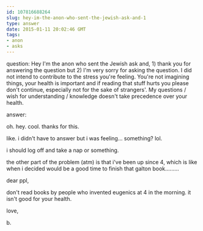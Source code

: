 ```yaml
---
id: 107816688264
slug: hey-im-the-anon-who-sent-the-jewish-ask-and-1
type: answer
date: 2015-01-11 20:02:46 GMT
tags:
- anon
- asks
---
```

question: Hey I'm the anon who sent the Jewish ask and, 1) thank you for answering the question but 2) I'm very sorry for asking the question. I did not intend to contribute to the stress you're feeling. You're not imagining things, your health is important and if reading that stuff hurts you please don't continue, especially not for the sake of strangers'. My questions / wish for understanding / knowledge doesn't take precedence over your health.

answer: <p>oh. hey. cool. thanks for this.&nbsp;</p>
<p>like. i didn't have to answer but i was feeling... something? lol.</p>
<p>i should log off and take a nap or something.</p>
<p>the other part of the problem (atm) is that i've been up since 4, which is like when i decided would be a good time to finish that galton book.........</p>
<p>dear ppl,</p>
<p>don't read books by people who invented eugenics at 4 in the morning. it isn't good for your health.</p>
<p>love,</p>
<p>b.</p>
